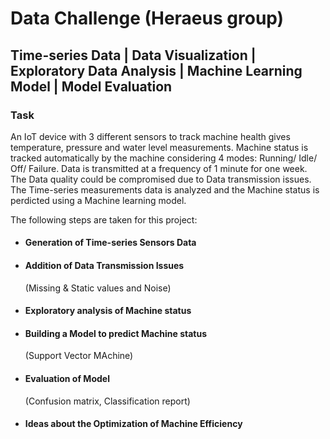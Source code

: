 # Data Challenge (Heraeus group)

## Time-series Data | Data Visualization | Exploratory Data Analysis | Machine Learning Model | Model Evaluation


### Task
An IoT device with 3 different sensors to track machine health gives temperature, pressure and water level measurements. Machine status is tracked automatically by the machine considering 4 modes: Running/ Idle/ Off/ Failure. Data is transmitted at a frequency of 1 minute for one week. The Data quality could be compromised due to Data transmission issues. The Time-series measurements data is analyzed and the Machine status is perdicted using a Machine learning model. 

The following steps are taken for this project:


* #### Generation of Time-series Sensors Data

* #### Addition of Data Transmission Issues  
  (Missing & Static values and Noise)

* #### Exploratory analysis of Machine status

* #### Building a Model to predict Machine status   
  (Support Vector MAchine)

* #### Evaluation of Model  
  (Confusion matrix, Classification report)

* #### Ideas about the Optimization of Machine Efficiency 
